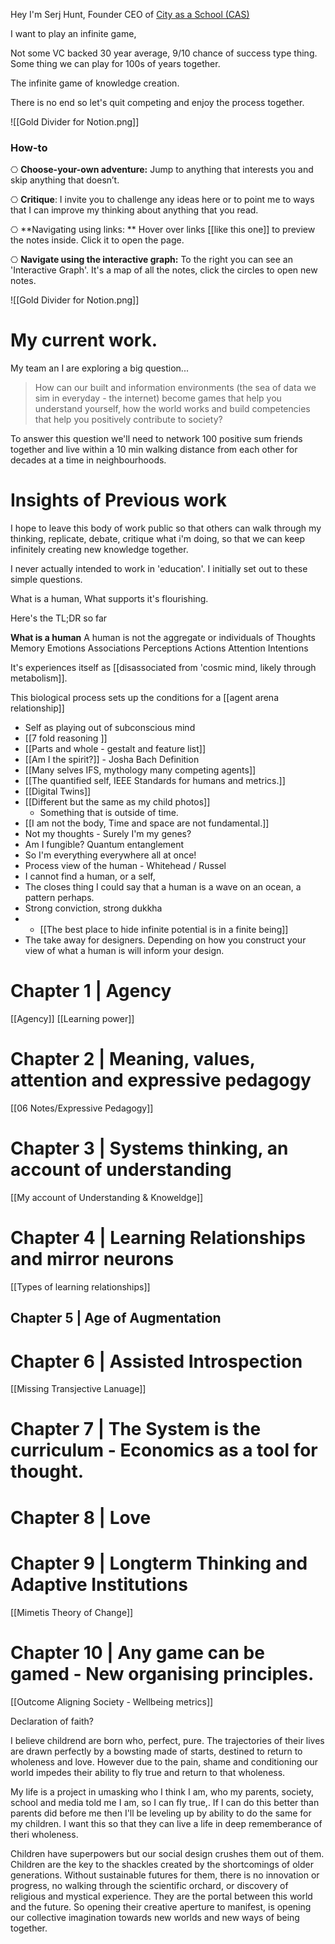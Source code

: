 Hey I'm Serj Hunt, Founder CEO of [City as a School (CAS)](https://cityasaschool.com/)

I want to play an infinite game,

Not some VC backed 30 year average, 9/10 chance of success type thing. Some thing we can play for 100s of years together. 

The infinite game of knowledge creation.

There is no end so let's quit competing and enjoy the process together.

![[Gold Divider for Notion.png]]

### How-to 

⎔ **Choose-your-own adventure:** Jump to anything that interests you and skip anything that doesn’t.

⎔ **Critique**: I invite you to challenge any ideas here or to point me to ways that I can improve my thinking about anything that you read. 

⎔ **Navigating using links: ** Hover over links [[like this one]] to preview the notes inside. Click it to open the page. 

⎔ **Navigate using the interactive graph:** To the right you can see an 'Interactive Graph'. It's a map of all the notes, click the circles to open new notes.

![[Gold Divider for Notion.png]]

# My current work.

My team an I are exploring a big question...

>How can our built and information environments (the sea of data we sim in everyday - the internet) become games that help you understand yourself, how the world works and build competencies that help you positively contribute to society?

To answer this question we'll need to network 100 positive sum friends together and live within a 10 min walking distance from each other for decades at a time in neighbourhoods.


# Insights of Previous work

I hope to leave this body of work public so that others can walk through my thinking, replicate, debate, critique what i'm doing, so that we can keep  infinitely creating new knowledge together.

I never actually intended to work in 'education'. I initially set out to these simple questions. 

What is a human, 
What supports it's flourishing.

Here's the TL;DR so far

**What is a human**
A human is not the aggregate or individuals of 
Thoughts
Memory
Emotions
Associations
Perceptions
Actions 
Attention
Intentions 

It's experiences itself as [[disassociated from 'cosmic mind, likely through metabolism]]. 

This biological process sets up the conditions for a [[agent arena relationship]]

- Self as playing out of subconscious mind
- [[7 fold reasoning ]]
- [[Parts and whole - gestalt and feature list]]
- [[Am I the spirit?]] - Josha Bach Definition 
- [[Many selves IFS, mythology many competing agents]]
- [[The quantified self, IEEE Standards for humans and metrics.]]
- [[Digital Twins]]
- [[Different but the same as my child photos]]
	- Something that is outside of time.
- [[I am not the body, Time and space are not fundamental.]]
- Not my thoughts - Surely I'm my genes? 
- Am I fungible? Quantum entanglement 
- So I'm everything everywhere all at once!
- Process view of the human - Whitehead / Russel 
- I cannot find a human, or a self,
- The closes thing I could say that a human is a wave on an ocean, a pattern perhaps. 
- Strong conviction, strong dukkha
- - [[The best place to hide infinite potential is in a finite being]]
- The take away for designers. Depending on how you construct your view of what a human is will inform your design.

# Chapter 1 | Agency
[[Agency]]
[[Learning power]]

# Chapter 2 | Meaning, values, attention and expressive pedagogy

[[06 Notes/Expressive Pedagogy]]


# Chapter 3 | Systems thinking, an account of understanding

[[My account of Understanding & Knoweldge]]


# Chapter 4 | Learning Relationships and mirror neurons
[[Types of learning relationships]]

## Chapter 5 | Age of Augmentation

# Chapter 6 | Assisted Introspection
[[Missing Transjective Lanuage]]

# Chapter 7 | The System is the curriculum - Economics as a tool for thought.

# Chapter 8 | Love

# Chapter 9 | Longterm Thinking and Adaptive Institutions
[[Mimetis Theory of Change]]

# Chapter 10 | Any game can be gamed - New organising principles.
[[Outcome Aligning Society - Wellbeing metrics]]













Declaration of faith?

I believe childrend are born who, perfect, pure. The trajectories of their lives are drawn perfectly by a bowsting made of starts, destined to return to wholeness and love. However due to the pain, shame and conditioning our world impedes their ability to fly true and return to that wholeness.

My life is a project in umasking who I think I am, who my parents, society, school and media told me I am, so I can fly true,\. If I can do this better than parents did before me then I'll be leveling up by ability to do the same for my children. I want this so that they can live a life in deep rememberance of theri wholeness. 

Children have superpowers but our social design crushes them out of them. Children are the key to the shackles created by the shortcomings of older generations. Without sustainable futures for them, there is no innovation or progress, no walking through the scientific orchard, or discovery of religious and mystical experience. They are the portal between this world and the future. So opening their creative aperture to manifest, is opening our collective imagination towards new worlds and new ways of being together.

